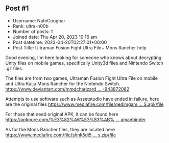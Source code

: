 ## Post #1
- Username: NateCoughar
- Rank: ultra-n00b
- Number of posts: 1
- Joined date: Thu Apr 20, 2023 10:16 am
- Post datetime: 2023-04-20T02:27:01+00:00
- Post Title: Ultraman Fusion Fight Ultra File+ Mons Rancher help

Good evening, I'm here looking for someone who knows about decrypting Unity files on mobile games, specifically Unity3d files and Nintendo Switch .gz files.


The files are from two games, Ultraman Fusion Fight Ultra File on mobile and Ultra Kaiju Mons Rancher for the Nintendo Switch. [https://www.deviantart.com/mmdcharizard ... -943872082](https://www.deviantart.com/mmdcharizard/journal/Ultraman-Fusion-Fight-MonRancher-Raw-Files-HELP-943872082)

Attempts to use software such as Assetstudio have ended in failure, here are the original files [https://www.mediafire.com/file/qedlmgam ... S.apk/file](https://www.mediafire.com/file/qedlmgamv22izhs/Ultraman_Fusion_Fight_FILES.apk/file)

For those that need original APK, it can be found here
[https://apkpure.com/%E3%82%A6%E3%83%AB% ... amanbinder](https://apkpure.com/%E3%82%A6%E3%83%AB%E3%83%88%E3%83%A9%E3%83%9E%E3%83%B3-%E3%83%95%E3%83%A5%E3%83%BC%E3%82%B8%E3%83%A7%E3%83%B3%E3%83%95%E3%82%A1%E3%82%A4%E3%83%88%EF%BC%81-%E3%82%A6%E3%83%AB%E3%83%88%E3%83%A9%E3%83%95%E3%82%A1%E3%82%A4%E3%83%AB/com.bandai.ultramanbinder) 

As for the Mons Rancher files, they are located here [https://www.mediafire.com/file/shnk5dj5 ... s.zip/file](https://www.mediafire.com/file/shnk5dj5pcpcbsd/Monster_Rancher_RAW_Files.zip/file)
